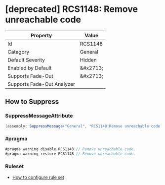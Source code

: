 # \[deprecated\] RCS1148: Remove unreachable code

| Property | Value |
| -------- | ----- |
| Id | RCS1148 |
| Category | General |
| Default Severity | Hidden |
| Enabled by Default | &\#x2713; |
| Supports Fade\-Out | &\#x2713; |
| Supports Fade\-Out Analyzer |  |

## How to Suppress

### SuppressMessageAttribute

```csharp
[assembly: SuppressMessage("General", "RCS1148:Remove unreachable code.", Justification = "<Pending>")]
```

### \#pragma

```csharp
#pragma warning disable RCS1148 // Remove unreachable code.
#pragma warning restore RCS1148 // Remove unreachable code.
```

### Ruleset

* [How to configure rule set](../HowToConfigureAnalyzers.md)
